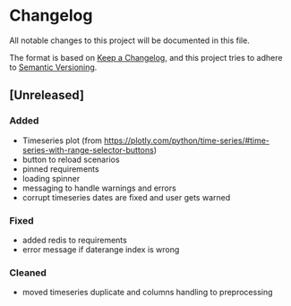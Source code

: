 # Changelog
All notable changes to this project will be documented in this file.

The format is based on [Keep a Changelog](https://keepachangelog.com/en/1.0.0/),
and this project tries to adhere to [Semantic Versioning](https://semver.org/spec/v2.0.0.html).

## [Unreleased]
### Added
- Timeseries plot (from https://plotly.com/python/time-series/#time-series-with-range-selector-buttons)
- button to reload scenarios
- pinned requirements
- loading spinner
- messaging to handle warnings and errors
- corrupt timeseries dates are fixed and user gets warned

### Fixed
- added redis to requirements
- error message if daterange index is wrong

### Cleaned
- moved timeseries duplicate and columns handling to preprocessing